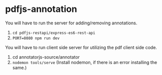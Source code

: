 # pdfjs-annotation

You will have to run the server for adding/removing annotations.
1. `cd pdfjs-restapi/express-es6-rest-api`
2. `PORT=8080 npm run dev`

You will have to run client side server for utilizing the pdf client side code.
1. cd annotatorjs-source/annotator
2. `nodemon tools/serve` (Install nodemon, if there is an error installing the same.)


